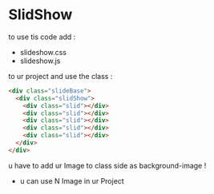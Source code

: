 # SlidShow

to use tis code add :

- slideshow.css
- slideshow.js

to ur project and use the class :

```html
<div class="slideBase">
  <div class="slidShow">
    <div class="slid"></div>
    <div class="slid"></div>
    <div class="slid"></div>
    <div class="slid"></div>
    <div class="slid"></div>
  </div>
</div>
```

u have to add ur Image to class side as background-image !

- u can use N Image in ur Project
